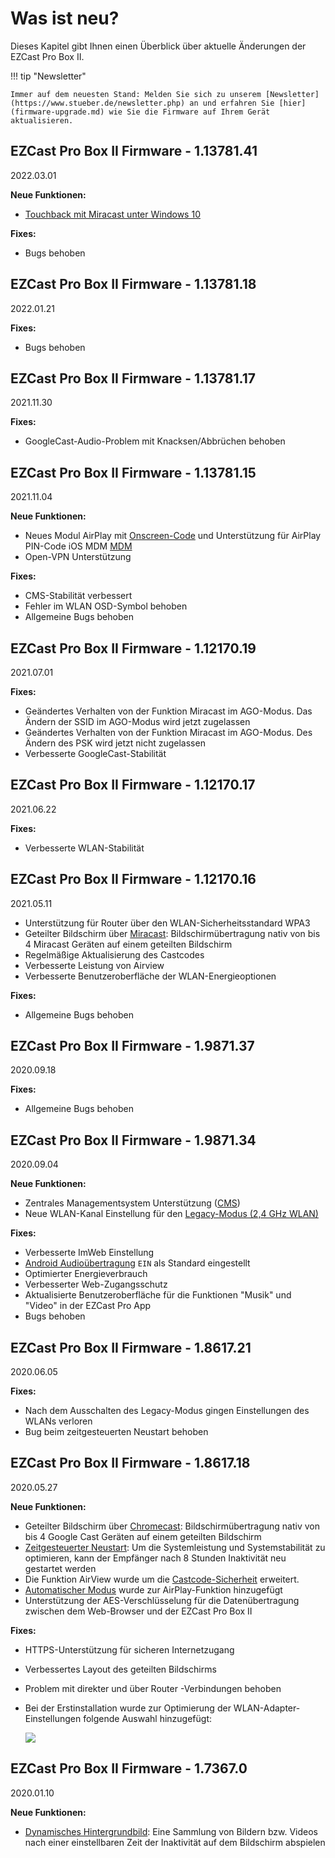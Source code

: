 # Was ist neu?

Dieses Kapitel gibt Ihnen einen Überblick über aktuelle Änderungen der EZCast Pro Box II.

!!! tip "Newsletter"

    Immer auf dem neuesten Stand: Melden Sie sich zu unserem [Newsletter](https://www.stueber.de/newsletter.php) an und erfahren Sie [hier](firmware-upgrade.md) wie Sie die Firmware auf Ihrem Gerät aktualisieren.

## EZCast Pro Box II Firmware - 1.13781.41
2022.03.01

**Neue Funktionen:**

* [Touchback mit Miracast unter Windows 10](touchback.md#touchviamiracast)

**Fixes:**

* Bugs behoben

## EZCast Pro Box II Firmware - 1.13781.18
2022.01.21

**Fixes:**

* Bugs behoben

## EZCast Pro Box II Firmware - 1.13781.17
2021.11.30

**Fixes:**

- GoogleCast-Audio-Problem mit Knacksen/Abbrüchen behoben

## EZCast Pro Box II Firmware - 1.13781.15
2021.11.04

**Neue Funktionen:**

* Neues Modul AirPlay mit [Onscreen-Code](securitycodes.md) und Unterstützung für AirPlay PIN-Code iOS MDM [MDM](https://support.apple.com/de-ch/guide/mdm/mdmbf9e668/web)
* Open-VPN Unterstützung

**Fixes:**

*  CMS-Stabilität verbessert
*  Fehler im WLAN OSD-Symbol behoben
*  Allgemeine Bugs behoben


## EZCast Pro Box II Firmware - 1.12170.19
2021.07.01

**Fixes:**

*  Geändertes Verhalten von der Funktion Miracast im AGO-Modus. Das Ändern der SSID im AGO-Modus wird jetzt zugelassen
*  Geändertes Verhalten von der Funktion Miracast im AGO-Modus. Des Ändern des PSK wird jetzt nicht zugelassen
*  Verbesserte GoogleCast-Stabilität

## EZCast Pro Box II Firmware - 1.12170.17
2021.06.22

**Fixes:**

*  Verbesserte WLAN-Stabilität


## EZCast Pro Box II Firmware - 1.12170.16
2021.05.11

* Unterstützung für Router über den WLAN-Sicherheitsstandard WPA3
* Geteilter Bildschirm über [Miracast](miracast.md): Bildschirmübertragung nativ von bis 4 Miracast Geräten auf einem geteilten Bildschirm
* Regelmäßige Aktualisierung des Castcodes
* Verbesserte Leistung von Airview
* Verbesserte Benutzeroberfläche der WLAN-Energieoptionen

**Fixes:**

* Allgemeine Bugs behoben

## EZCast Pro Box II Firmware - 1.9871.37
2020.09.18

**Fixes:**

* Allgemeine Bugs behoben

## EZCast Pro Box II Firmware - 1.9871.34
2020.09.04

**Neue Funktionen:**

* Zentrales Managementsystem Unterstützung ([CMS](cms.md))
* Neue WLAN-Kanal Einstellung für den [Legacy-Modus (2,4 GHz WLAN)](adv.settings.md#legacymode)

**Fixes:**

* Verbesserte ImWeb Einstellung
* [Android Audioübertragung](adv.settings.md#Android-Audio-Streaming) `EIN` als Standard eingestellt
* Optimierter Energieverbrauch
* Verbesserter Web-Zugangsschutz 
* Aktualisierte Benutzeroberfläche für die Funktionen "Musik" und "Video" in der EZCast Pro App
* Bugs behoben

## EZCast Pro Box II Firmware - 1.8617.21
2020.06.05

**Fixes:**

*  Nach dem Ausschalten des Legacy-Modus gingen Einstellungen des WLANs verloren
*  Bug beim zeitgesteuerten Neustart behoben

## EZCast Pro Box II Firmware - 1.8617.18
2020.05.27

**Neue Funktionen:**

*  Geteilter Bildschirm über [Chromecast](chromecast.md): Bildschirmübertragung nativ von bis 4 Google Cast Geräten auf einem geteilten Bildschirm
*  [Zeitgesteuerter Neustart](adv.settings.md#timedrestart): Um die Systemleistung und Systemstabilität zu optimieren, kann der Empfänger nach 8 Stunden Inaktivität neu gestartet werden
*  Die Funktion AirView wurde um die [Castcode-Sicherheit](castcode.md) erweitert.
*  [Automatischer Modus](adv.settings.md#AirPlayMode) wurde zur AirPlay-Funktion hinzugefügt
*  Unterstützung der AES-Verschlüsselung für die Datenübertragung zwischen dem Web-Browser und der EZCast Pro Box II

**Fixes:**

*  HTTPS-Unterstützung für sicheren Internetzugang
*  Verbessertes Layout des geteilten Bildschirms
*  Problem mit direkter und über Router -Verbindungen behoben
*  Bei der Erstinstallation wurde zur Optimierung der WLAN-Adapter-Einstellungen folgende Auswahl hinzugefügt:

   ![](/assets/img/wifi.land.selection.png)
   

## EZCast Pro Box II Firmware - 1.7367.0
2020.01.10

**Neue Funktionen:**

* [Dynamisches Hintergrundbild](dynamicwallpaper.md): Eine Sammlung von Bildern bzw. Videos nach einer einstellbaren Zeit der Inaktivität auf dem Bildschirm abspielen